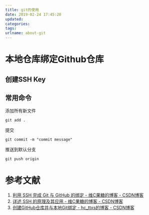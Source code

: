 ```yaml
---
title: git的使用
date: 2019-02-24 17:45:20
updated:
categories:
tags:
urlname: about-git
---
```


# 本地仓库绑定Github仓库
## 创建SSH Key



<!-- more -->

## 常用命令
添加所有新文件
```
git add .
```

提交
```
git commit -m "commit message"
```

推送到默认分支
```
git push origin
```

# 参考文献
1. [利用 SSH 完成 Git 与 GitHub 的绑定 - 维C果糖的博客 - CSDN博客](https://blog.csdn.net/qq_35246620/article/details/69061355)
2. [详述 SSH 的原理及其应用 - 维C果糖的博客 - CSDN博客](https://blog.csdn.net/qq_35246620/article/details/54317740)
3. [创建GitHub仓库并与本地Git绑定 - hc_ttxs的博客 - CSDN博客](https://blog.csdn.net/hc_ttxs/article/details/79375788)